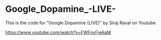 # Google_Dopamine_-LIVE-
This is the code for "Google Dopamine (LIVE)" by Siraj Raval on Youtube

https://www.youtube.com/watch?v=FWFoyFjeAaM
